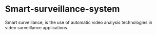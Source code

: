 # Smart-surveillance-system
Smart  surveillance,  is  the  use  of automatic  video  analysis technologies in video surveillance applications.
